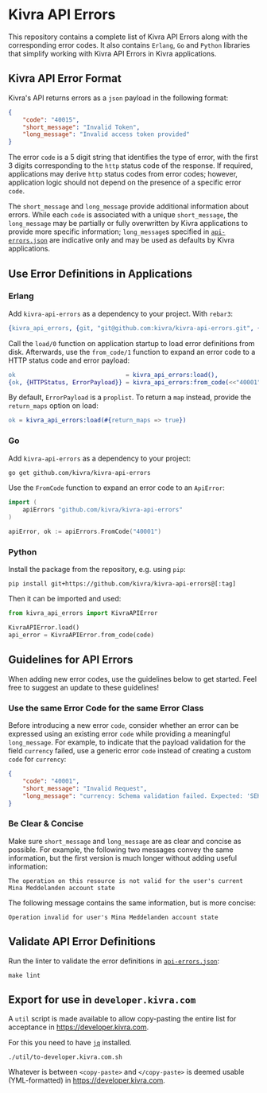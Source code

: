 # Kivra API Errors

This repository contains a complete list of Kivra API Errors along with the
corresponding error codes. It also contains `Erlang`, `Go` and `Python` libraries
that simplify working with Kivra API Errors in Kivra applications.

## Kivra API Error Format

Kivra's API returns errors as a `json` payload in the following format:

```json
{
    "code": "40015",
    "short_message": "Invalid Token",
    "long_message": "Invalid access token provided"
}
```

The error `code` is a 5 digit string that identifies the type of error,
with the first 3 digits corresponding to the `http` status code of the response.
If required, applications may derive `http` status codes from error codes;
however, application logic should not depend on the presence of a specific
error `code`.

The `short_message` and `long_message` provide additional information about
errors. While each `code` is associated with a unique `short_message`, the
`long_message` may be partially or fully overwritten by Kivra applications to
provide more specific information; `long_message`s specified in [`api-errors.json`](./api-errors.json)
are indicative only and may be used as defaults by Kivra applications.

## Use Error Definitions in Applications

### Erlang

Add `kivra-api-errors` as a dependency to your project. With `rebar3`:

```erlang
{kivra_api_errors, {git, "git@github.com:kivra/kivra-api-errors.git", {tag, "..."}}}
```

Call the `load/0` function on application startup to load error definitions
from disk. Afterwards, use the `from_code/1` function to expand an error
code to a HTTP status code and error payload:

```erlang
ok                               = kivra_api_errors:load(),
{ok, {HTTPStatus, ErrorPayload}} = kivra_api_errors:from_code(<<"40001">>)

```

By default, `ErrorPayload` is a `proplist`. To return a `map` instead, provide
the `return_maps` option on load:

```erlang
ok = kivra_api_errors:load(#{return_maps => true})
```

### Go

Add `kivra-api-errors` as a dependency to your project:

```bash
go get github.com/kivra/kivra-api-errors
```

Use the `FromCode` function to expand an error code to an `ApiError`:

```go
import (
	apiErrors "github.com/kivra/kivra-api-errors"
)

apiError, ok := apiErrors.FromCode("40001")
```

### Python

Install the package from the repository, e.g. using `pip`:

```
pip install git+https://github.com/kivra/kivra-api-errors@[:tag]
```

Then it can be imported and used:

```python
from kivra_api_errors import KivraAPIError

KivraAPIError.load()
api_error = KivraAPIError.from_code(code)
```

## Guidelines for API Errors

When adding new error codes, use the guidelines below to get started. Feel
free to suggest an update to these guidelines!

### Use the same Error Code for the same Error Class

Before introducing a new error `code`, consider whether an error can be expressed
using an existing error `code` while providing a meaningful `long_message`. For
example, to indicate that the payload validation for the field `currency` failed,
use a generic error `code` instead of creating a custom `code` for `currency`:

```json
{
    "code": "40001",
    "short_message": "Invalid Request",
    "long_message": "currency: Schema validation failed. Expected: 'SEK', Got: 'EUR'"
}
```

### Be Clear & Concise

Make sure `short_message` and `long_message` are as clear and concise as possible.
For example, the following two messages convey the same information, but
the first version is much longer without adding useful information:

    The operation on this resource is not valid for the user's current Mina Meddelanden account state

The following message contains the same information, but is more concise:

    Operation invalid for user's Mina Meddelanden account state

## Validate API Error Definitions

Run the linter to validate the error definitions in [`api-errors.json`](./api-errors.json):

    make lint

## Export for use in `developer.kivra.com`

A `util` script is made available to allow copy-pasting the entire list for
acceptance in <https://developer.kivra.com>.

For this you need to have [`jq`](https://github.com/jqlang/jq#installation) installed.

```console
./util/to-developer.kivra.com.sh
```

Whatever is between `<copy-paste>` and `</copy-paste>` is deemed usable
(YML-formatted) in <https://developer.kivra.com>.
